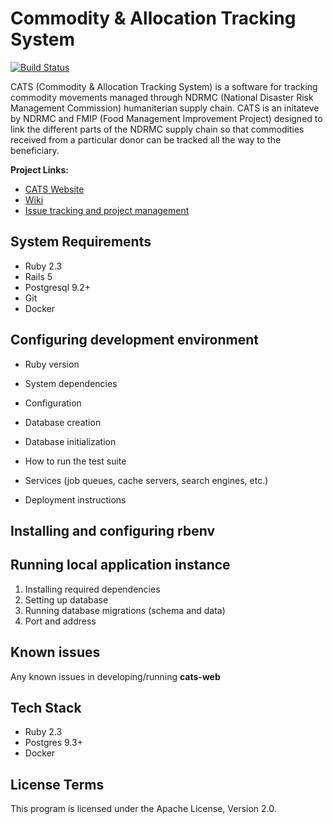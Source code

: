 # Commodity & Allocation Tracking System

[![Build Status](https://travis-ci.org/ndrmc/cats-web.svg?branch=master)](https://travis-ci.org/ndrmc/cats-web)

CATS (Commodity & Allocation Tracking System) is a software for tracking commodity movements managed through NDRMC (National Disaster Risk Management Commission) humaniterian supply chain. CATS is an initateve by NDRMC and FMIP (Food Management Improvement Project) designed to link the different parts of the NDRMC supply chain so that commodities received from a particular donor can be tracked all the way to the beneficiary.


__Project Links:__
* [CATS Website](http://cats.dppc.gov.et)
* [Wiki](https://ndrmcc.atlassian.net/wiki/display/CATS/CATS+Home)
* [Issue tracking and project management](https://ndrmcc.atlassian.net/secure/Dashboard.jspa)

System Requirements
---------------------------
- Ruby 2.3
- Rails 5
- Postgresql 9.2+
- Git
- Docker

Configuring development environment
------------------
* Ruby version

* System dependencies

* Configuration

* Database creation

* Database initialization

* How to run the test suite

* Services (job queues, cache servers, search engines, etc.)

* Deployment instructions

Installing and configuring rbenv
-------------------


Running local application instance
--------------------------------------------------
1. Installing required dependencies
2. Setting up database
3. Running database migrations (schema and data)
4. Port and address

## Known issues
Any known issues in developing/running __cats-web__

Tech Stack
---------------------------------
 - Ruby 2.3
 - Postgres 9.3+
 - Docker

License Terms
---------------------------
This program is licensed under the Apache License, Version 2.0.
